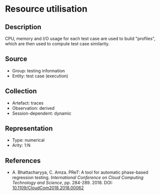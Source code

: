# Resource utilisation

## Description

CPU, memory and I/O usage for each test case are used to build "profiles", which are then used to compute test case similarity.

## Source

* Group: testing information
* Entity: test case (execution)

## Collection

* Artefact: traces
* Observation: derived
* Session-dependent: dynamic

## Representation

* Type: numerical
* Arity: 1:N

## References

* A. Bhattacharyya, C. Amza. PReT: A tool for automatic phase-based regression testing. *International Conference on Cloud Computing Technology and Science*, pp. 284-289. 2018. DOI: [10.1109/CloudCom2018.2018.00062](https://www.doi.org/10.1109/CloudCom2018.2018.00062)
